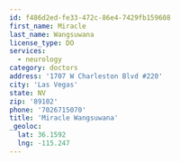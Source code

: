 ```yaml
---
id: f486d2ed-fe33-472c-86e4-7429fb159608
first_name: Miracle
last_name: Wangsuwana
license_type: DO
services:
  - neurology
category: doctors
address: '1707 W Charleston Blvd #220'
city: 'Las Vegas'
state: NV
zip: '89102'
phone: '7026715070'
title: 'Miracle Wangsuwana'
_geoloc:
  lat: 36.1592
  lng: -115.247
---
```

